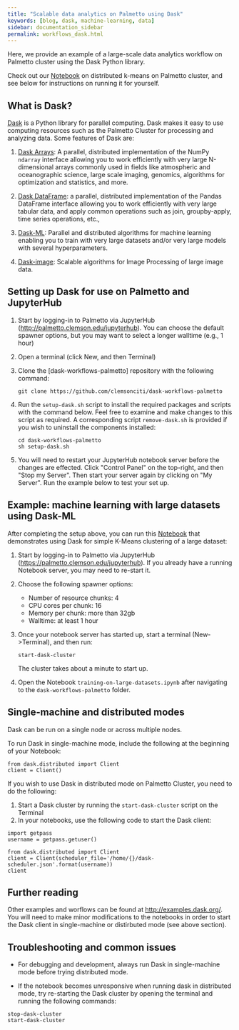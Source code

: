 ```yaml
---
title: "Scalable data analytics on Palmetto using Dask"
keywords: [blog, dask, machine-learning, data]
sidebar: documentation_sidebar
permalink: workflows_dask.html
---
```


Here, we provide an example of a large-scale data analytics workflow on Palmetto cluster
using the Dask Python library.

Check out our [Notebook](https://github.com/clemsonciti/dask-workflows-palmetto/blob/master/training-on-large-datasets.ipynb)
on distributed k-means on Palmetto cluster,
and see below for instructions on running it for yourself.

## What is Dask? 

[Dask](https://docs.dask.org/en/latest) is a Python library
for parallel computing.
Dask makes it easy to use computing resources such as
the Palmetto Cluster
for processing and analyzing data.
Some features of Dask are:

1. [Dask Arrays](https://docs.dask.org/en/latest/array.html):
A parallel, distributed implementation of the NumPy `ndarray` interface
allowing you to work efficiently with very large N-dimensional arrays
commonly used in fields like atmospheric and oceanographic science,
large scale imaging, genomics, algorithms for optimization and statistics, and more.

1. [Dask DataFrame](https://docs.dask.org/en/latest/dataframe.html):
a parallel, distributed implementation of the Pandas DataFrame interface
allowing you to work efficiently with very large tabular data,
and apply common operations such as join, groupby-apply, time series operations, etc.,

1. [Dask-ML](http://ml.dask.org/):
Parallel and distributed algorithms for machine learning
enabling you to train with very large datasets and/or very large models with several hyperparameters.

1. [Dask-image](https://dask-image.readthedocs.io/en/latest/):
  Scalable algorithms for Image Processing of large image data.

## Setting up Dask for use on Palmetto and JupyterHub

1. Start by logging-in to Palmetto via JupyterHub (<http://palmetto.clemson.edu/jupyterhub>).
   You can choose the default spawner options, but you may want to select a longer walltime (e.g., 1 hour)
2. Open a terminal (click New, and then Terminal)
3. Clone the [dask-workflows-palmetto] repository with the following command:

   ```
   git clone https://github.com/clemsonciti/dask-workflows-palmetto 
   ```
4. Run the `setup-dask.sh` script to install the required packages and scripts
   with the command below.
   Feel free to examine and make changes to this script as required.
   A corresponding script `remove-dask.sh` is provided if you wish to uninstall the components installed:
   
   ```
   cd dask-workflows-palmetto
   sh setup-dask.sh
   ```
 
5. You will need to restart your JupyterHub notebook server before the changes are effected.
   Click "Control Panel" on the top-right, and then "Stop my Server".
   Then start your server again by
   clicking on "My Server".
   Run the example below to test your set up.

## Example: machine learning with large datasets using Dask-ML

After completing the setup above,
you can run this [Notebook](https://github.com/clemsonciti/dask-workflows-palmetto/blob/master/training-on-large-datasets.ipynb)
that demonstrates using Dask for simple K-Means clustering of a large dataset:

1. Start by logging-in to Palmetto via JupyterHub (<https://palmetto.clemson.edu/jupyterhub>).
   If you already have a running Notebook server,
   you may need to re-start it.
   
2. Choose the following spawner options:

    * Number of resource chunks: 4
    * CPU cores per chunk: 16
    * Memory per chunk: more than 32gb
    * Walltime: at least 1 hour
    
3. Once your notebook server has started up, start a terminal (New->Terminal), and then run:

   ```
   start-dask-cluster
   ```
   
   The cluster takes about a minute to start up.
    
4. Open the Notebook `training-on-large-datasets.ipynb` after navigating
   to the `dask-workflows-palmetto` folder.
   
## Single-machine and distributed modes

Dask can be run on a single node
or across multiple nodes.

To run Dask in single-machine mode,
include the following at the beginning of your Notebook:

```
from dask.distributed import Client
client = Client()
```

If you wish to use Dask in distributed mode on Palmetto Cluster,
you need to do the following:

1. Start a Dask cluster by running the `start-dask-cluster` script on the Terminal
2. In your notebooks, use the following code to start the Dask client:

```
import getpass
username = getpass.getuser()

from dask.distributed import Client
client = Client(scheduler_file='/home/{}/dask-scheduler.json'.format(username))
client
```

## Further reading

Other examples and worflows can be found at <http://examples.dask.org/>.
You will need to make minor modifications to the notebooks
in order to start the Dask client in single-machine or distirbuted mode (see above section).

## Troubleshooting and common issues

* For debugging and development, always run Dask in single-machine mode before
trying distributed mode.

* If the notebook becomes unresponsive when running dask in distributed mode,
try re-starting the Dask cluster
by opening the terminal and running the following commands:

```
stop-dask-cluster
start-dask-cluster
```
